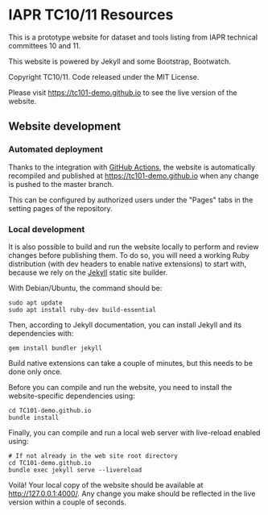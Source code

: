 # IAPR TC10/11 Resources

This is a prototype website for dataset and tools listing from IAPR technical committees 10 and 11.

This website is powered by Jekyll and some Bootstrap, Bootwatch.

Copyright TC10/11. Code released under the MIT License.

Please visit https://tc101-demo.github.io to see the live version of the website.



## Website development

### Automated deployment
Thanks to the integration with [GitHub Actions](https://docs.github.com/actions), the website is automatically recompiled and published at https://tc101-demo.github.io when any change is pushed to the master branch.

This can be configured by authorized users under the "Pages" tabs in the setting pages of the repository.

### Local development
It is also possible to build and run the website locally to perform and review changes before publishing them.
To do so, you will need a working Ruby distribution (with dev headers to enable native extensions) to start with, because we rely on the [Jekyll](https://jekyllrb.com/) static site builder.

With Debian/Ubuntu, the command should be:
```shell
sudo apt update
sudo apt install ruby-dev build-essential
```

Then, according to Jekyll documentation, you can install Jekyll and its dependencies with:
```shell
gem install bundler jekyll
```
Build native extensions can take a couple of minutes, but this needs to be done only once.

Before you can compile and run the website, you need to install the website-specific dependencies using:
```shell
cd TC101-demo.github.io
bundle install
```

Finally, you can compile and run a local web server with live-reload enabled using:
```shell
# If not already in the web site root directory
cd TC101-demo.github.io
bundle exec jekyll serve --livereload
```

Voilà! Your local copy of the website should be available at http://127.0.0.1:4000/.
Any change you make should be reflected in the live version within a couple of seconds.
